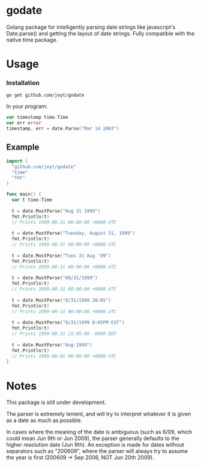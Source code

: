 # godate
Golang package for intelligently parsing date strings like javascript's Date.parse() and getting the layout of date strings.
Fully compatible with the native time package.

# Usage
### Installation
```
go get github.com/joyt/godate
```

In your program:
```go
var timestamp time.Time
var err error
timestamp, err = date.Parse("Mar 14 2003")
```

## Example
```go
import (
  "github.com/joyt/godate"
  "time"
  "fmt"
)

func main() {
  var t time.Time
  
  t = date.MustParse("Aug 31 1999")
  fmt.Println(t)
  // Prints 1999-08-31 00:00:00 +0000 UTC
  
  t = date.MustParse("Tuesday, August 31, 1999")
  fmt.Println(t)
  // Prints 1999-08-31 00:00:00 +0000 UTC
  
  t = date.MustParse("Tues 31 Aug '99")
  fmt.Println(t)
  // Prints 1999-08-31 00:00:00 +0000 UTC
  
  t = date.MustParse("08/31/1999")
  fmt.Println(t)
  // Prints 1999-08-31 00:00:00 +0000 UTC
  
  t = date.MustParse("8/31/1999 20:05")
  fmt.Println(t)
  // Prints 1999-08-31 00:00:00 +0000 UTC
  
  t = date.MustParse("8/31/1999 8:05PM EST")
  fmt.Println(t)
  // Prints 1999-08-31 21:05:00 -0400 EDT
  
  t = date.MustParse("Aug-1999")
  fmt.Println(t)
  // Prints 1999-08-01 00:00:00 +0000 UTC
}
```

# Notes
This package is still under development.

The parser is extremely lenient, and will try to interpret whatever it is given as a date as much as possible.

In cases where the meaning of the date is ambiguous (such as 6/09, which could mean Jun 9th or Jun 2009), the parser generally defaults to the higher resolution date (Jun 9th). An exception is made for dates without separators such as "200609", where the parser will always try to assume the year is first (200609 -> Sep 2006, NOT Jun 20th 2009).
